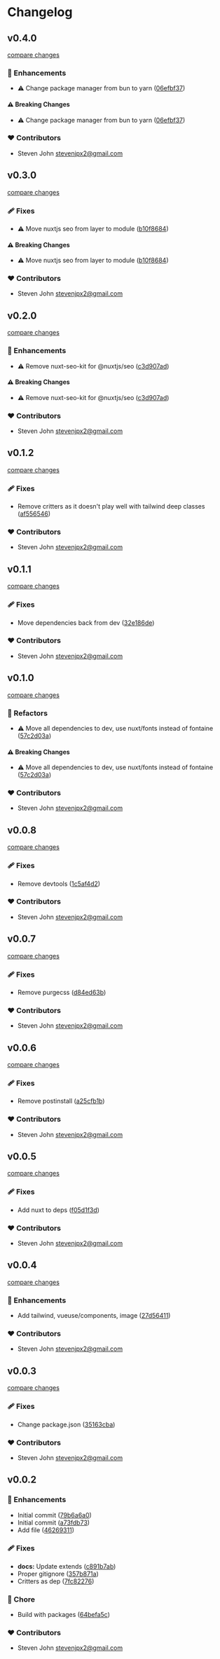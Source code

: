 # Changelog


## v0.4.0

[compare changes](https://github.com/StevenJPx2/popcorn/compare/v0.3.0...v0.4.0)

### 🚀 Enhancements

- ⚠️  Change package manager from bun to yarn ([06efbf37](https://github.com/StevenJPx2/popcorn/commit/06efbf37))

#### ⚠️ Breaking Changes

- ⚠️  Change package manager from bun to yarn ([06efbf37](https://github.com/StevenJPx2/popcorn/commit/06efbf37))

### ❤️ Contributors

- Steven John <stevenjpx2@gmail.com>

## v0.3.0

[compare changes](https://github.com/StevenJPx2/popcorn/compare/v0.2.0...v0.3.0)

### 🩹 Fixes

- ⚠️  Move nuxtjs seo from layer to module ([b10f8684](https://github.com/StevenJPx2/popcorn/commit/b10f8684))

#### ⚠️ Breaking Changes

- ⚠️  Move nuxtjs seo from layer to module ([b10f8684](https://github.com/StevenJPx2/popcorn/commit/b10f8684))

### ❤️ Contributors

- Steven John <stevenjpx2@gmail.com>

## v0.2.0

[compare changes](https://github.com/StevenJPx2/popcorn/compare/v0.1.2...v0.2.0)

### 🚀 Enhancements

- ⚠️  Remove nuxt-seo-kit for @nuxtjs/seo ([c3d907ad](https://github.com/StevenJPx2/popcorn/commit/c3d907ad))

#### ⚠️ Breaking Changes

- ⚠️  Remove nuxt-seo-kit for @nuxtjs/seo ([c3d907ad](https://github.com/StevenJPx2/popcorn/commit/c3d907ad))

### ❤️ Contributors

- Steven John <stevenjpx2@gmail.com>

## v0.1.2

[compare changes](https://github.com/StevenJPx2/popcorn/compare/v0.1.1...v0.1.2)

### 🩹 Fixes

- Remove critters as it doesn't play well with tailwind deep classes ([af556546](https://github.com/StevenJPx2/popcorn/commit/af556546))

### ❤️ Contributors

- Steven John <stevenjpx2@gmail.com>

## v0.1.1

[compare changes](https://github.com/StevenJPx2/popcorn/compare/v0.1.0...v0.1.1)

### 🩹 Fixes

- Move dependencies back from dev ([32e186de](https://github.com/StevenJPx2/popcorn/commit/32e186de))

### ❤️ Contributors

- Steven John <stevenjpx2@gmail.com>

## v0.1.0

[compare changes](https://github.com/StevenJPx2/popcorn/compare/v0.0.8...v0.1.0)

### 💅 Refactors

- ⚠️  Move all dependencies to dev, use nuxt/fonts instead of fontaine ([57c2d03a](https://github.com/StevenJPx2/popcorn/commit/57c2d03a))

#### ⚠️ Breaking Changes

- ⚠️  Move all dependencies to dev, use nuxt/fonts instead of fontaine ([57c2d03a](https://github.com/StevenJPx2/popcorn/commit/57c2d03a))

### ❤️ Contributors

- Steven John <stevenjpx2@gmail.com>

## v0.0.8

[compare changes](https://github.com/StevenJPx2/popcorn/compare/v0.0.7...v0.0.8)

### 🩹 Fixes

- Remove devtools ([1c5af4d2](https://github.com/StevenJPx2/popcorn/commit/1c5af4d2))

### ❤️ Contributors

- Steven John <stevenjpx2@gmail.com>

## v0.0.7

[compare changes](https://github.com/StevenJPx2/popcorn/compare/v0.0.6...v0.0.7)

### 🩹 Fixes

- Remove purgecss ([d84ed63b](https://github.com/StevenJPx2/popcorn/commit/d84ed63b))

### ❤️ Contributors

- Steven John <stevenjpx2@gmail.com>

## v0.0.6

[compare changes](https://github.com/StevenJPx2/popcorn/compare/v0.0.5...v0.0.6)

### 🩹 Fixes

- Remove postinstall ([a25cfb1b](https://github.com/StevenJPx2/popcorn/commit/a25cfb1b))

### ❤️ Contributors

- Steven John <stevenjpx2@gmail.com>

## v0.0.5

[compare changes](https://github.com/StevenJPx2/popcorn/compare/v0.0.4...v0.0.5)

### 🩹 Fixes

- Add nuxt to deps ([f05d1f3d](https://github.com/StevenJPx2/popcorn/commit/f05d1f3d))

### ❤️ Contributors

- Steven John <stevenjpx2@gmail.com>

## v0.0.4

[compare changes](https://github.com/StevenJPx2/popcorn/compare/v0.0.3...v0.0.4)

### 🚀 Enhancements

- Add tailwind, vueuse/components, image ([27d56411](https://github.com/StevenJPx2/popcorn/commit/27d56411))

### ❤️ Contributors

- Steven John <stevenjpx2@gmail.com>

## v0.0.3

[compare changes](https://github.com/StevenJPx2/popcorn/compare/v0.0.2...v0.0.3)

### 🩹 Fixes

- Change package.json ([35163cba](https://github.com/StevenJPx2/popcorn/commit/35163cba))

### ❤️ Contributors

- Steven John <stevenjpx2@gmail.com>

## v0.0.2


### 🚀 Enhancements

- Initial commit ([79b6a6a0](https://github.com/StevenJPx2/popcorn/commit/79b6a6a0))
- Initial commit ([a73fdb73](https://github.com/StevenJPx2/popcorn/commit/a73fdb73))
- Add file ([46269311](https://github.com/StevenJPx2/popcorn/commit/46269311))

### 🩹 Fixes

- **docs:** Update extends ([c891b7ab](https://github.com/StevenJPx2/popcorn/commit/c891b7ab))
- Proper gitignore ([357b871a](https://github.com/StevenJPx2/popcorn/commit/357b871a))
- Critters as dep ([7fc82276](https://github.com/StevenJPx2/popcorn/commit/7fc82276))

### 🏡 Chore

- Build with packages ([64befa5c](https://github.com/StevenJPx2/popcorn/commit/64befa5c))

### ❤️ Contributors

- Steven John <stevenjpx2@gmail.com>

